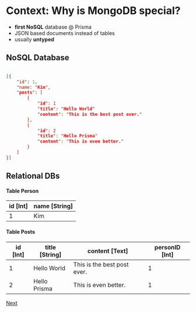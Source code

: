 # Context: Why is MongoDB special?

- **first NoSQL** database @ Prisma
- JSON based documents instead of tables
- usually **untyped**

## NoSQL Database

```json

[{
    "id": 1,
    "name: "Kim",
    "posts": [
        {
            "id": 1
            "title": "Hello World"
            "content": "This is the best post ever."
        },
        {
            "id": 2
            "title": "Hello Prisma"
            "content": "This is even better."
        }
    ]
}]

```

## Relational DBs

#### Table Person

| id [Int] | name [String] |
| -------- | ------------- |
| 1        | Kim           |

#### Table Posts

| id [Int] | title [String] | content [Text]              | personID [Int] |
| -------- | -------------- | --------------------------- | -------------- |
| 1        | Hello World    | This is the best post ever. | 1              |
| 2        | Hello Prisma   | This is even better.        | 1              |

[Next](./03-introspection.md)
